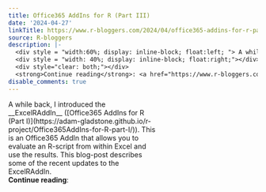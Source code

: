 ```yaml
---
title: Office365 AddIns for R (Part III)
date: '2024-04-27'
linkTitle: https://www.r-bloggers.com/2024/04/office365-addins-for-r-part-iii/
source: R-bloggers
description: |-
  <div style = "width:60%; display: inline-block; float:left; "> A while back, I introduced the __ExcelRAddIn__ ([Office365 AddIns for R (Part I)](https://adam-gladstone.github.io/r-project/Office365AddIns-for-R-part-I/)). This is an Office365 AddIn that allows you to evaluate an R-script from within Excel and use the results. This blog-post describes some of the recent updates to the ExcelRAddIn.</div>
  <div style = "width: 40%; display: inline-block; float:right;"></div>
  <div style="clear: both;"></div>
  <strong>Continue reading</strong>: <a href="https://www.r-bloggers.com/2024/04/office365-addin ...
disable_comments: true
---
```

<div style = "width:60%; display: inline-block; float:left; "> A while back, I introduced the __ExcelRAddIn__ ([Office365 AddIns for R (Part I)](https://adam-gladstone.github.io/r-project/Office365AddIns-for-R-part-I/)). This is an Office365 AddIn that allows you to evaluate an R-script from within Excel and use the results. This blog-post describes some of the recent updates to the ExcelRAddIn.</div>
<div style = "width: 40%; display: inline-block; float:right;"></div>
<div style="clear: both;"></div>
<strong>Continue reading</strong>: <a href="https://www.r-bloggers.com/2024/04/office365-addin ...